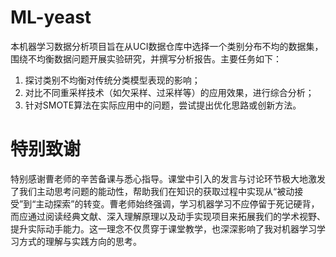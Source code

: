 # ML-yeast
 本机器学习数据分析项目旨在从UCI数据仓库中选择一个类别分布不均的数据集，围绕不均衡数据问题开展实验研究，并撰写分析报告。主要任务如下：
1.	探讨类别不均衡对传统分类模型表现的影响；
2.	对比不同重采样技术（如欠采样、过采样等）的应用效果，进行综合分析；
3.	针对SMOTE算法在实际应用中的问题，尝试提出优化思路或创新方法。


# 特别致谢
特别感谢曹老师的辛苦备课与悉心指导。课堂中引入的发言与讨论环节极大地激发了我们主动思考问题的能动性，帮助我们在知识的获取过程中实现从“被动接受”到“主动探索”的转变。曹老师始终强调，学习机器学习不应停留于死记硬背，而应通过阅读经典文献、深入理解原理以及动手实现项目来拓展我们的学术视野、提升实际动手能力。这一理念不仅贯穿于课堂教学，也深深影响了我对机器学习学习方式的理解与实践方向的思考。

